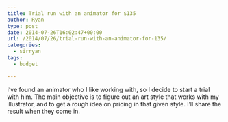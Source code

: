 ```yaml
---
title: Trial run with an animator for $135
author: Ryan
type: post
date: 2014-07-26T16:02:47+00:00
url: /2014/07/26/trial-run-with-an-animator-for-135/
categories:
  - sirryan
tags:
  - budget

---
```

I&#8217;ve found an animator who I like working with, so I decide to start a trial with him. The main objective is to figure out an art style that works with my illustrator, and to get a rough idea on pricing in that given style. I&#8217;ll share the result when they come in.